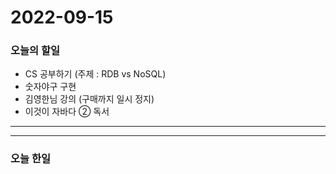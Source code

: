 2022-09-15
==========

### 오늘의 할일
* CS 공부하기 (주제 : RDB vs NoSQL)
* 숫자야구 구현
* 김영한님 강의 (구매까지 일시 정지)
* 이것이 자바다 ② 독서

<hr/>
<hr/>

### 오늘 한일